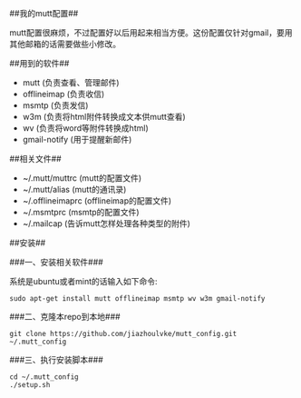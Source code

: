##我的mutt配置##

mutt配置很麻烦，不过配置好以后用起来相当方便。这份配置仅针对gmail，要用其他邮箱的话需要做些小修改。


##用到的软件##

* mutt (负责查看、管理邮件)
* offlineimap (负责收信)
* msmtp (负责发信)
* w3m (负责将html附件转换成文本供mutt查看)
* wv (负责将word等附件转换成html)
* gmail-notify (用于提醒新邮件)


##相关文件##

* ~/.mutt/muttrc (mutt的配置文件)
* ~/.mutt/alias (mutt的通讯录)
* ~/.offlineimaprc (offlineimap的配置文件)
* ~/.msmtprc (msmtp的配置文件)
* ~/.mailcap (告诉mutt怎样处理各种类型的附件)


##安装##

###一、安装相关软件###

系统是ubuntu或者mint的话输入如下命令:

    sudo apt-get install mutt offlineimap msmtp wv w3m gmail-notify

###二、克隆本repo到本地###

    git clone https://github.com/jiazhoulvke/mutt_config.git ~/.mutt_config

###三、执行安装脚本###

    cd ~/.mutt_config
    ./setup.sh
